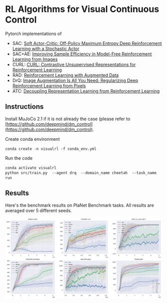 # RL Algorithms for Visual Continuous Control
Pytorch implementations of   
* SAC: [Soft Actor-Critic: Off-Policy Maximum Entropy Deep Reinforcement Learning with a Stochastic Actor](https://arxiv.org/abs/1801.01290)
* SAC+AE: [Improving Sample Efficiency in Model-Free Reinforcement Learning from Images](https://arxiv.org/abs/1910.01741)
* CURL: [CURL: Contrastive Unsupervised Representations for Reinforcement Learning](https://arxiv.org/abs/2004.04136)  
* RAD: [Reinforcement Learning with Augmented Data](https://arxiv.org/abs/2004.14990)
* DrQ: [Image Augmentation Is All You Need: Regularizing Deep Reinforcement Learning from Pixels](https://arxiv.org/abs/2004.13649)
* ATC: [Decoupling Representation Learning from Reinforcement Learning](https://arxiv.org/abs/2009.08319)



## Instructions
Install MuJoCo 2.1 if it is not already the case (please refer to [https://github.com/deepmind/dm_control](https://github.com/deepmind/dm_control). 

Create conda environment
```
conda create -n visualrl -f conda_env.yml
```

Run the code
```
conda activate visualrl
python src/train.py  --agent drq  --domain_name cheetah  --task_name run
```

## Results
Here's the benchmark results on PlaNet Benchmark tasks. All results are averaged over 5 different seeds. 

![result](assets/result.png "benchmark results") 

````
